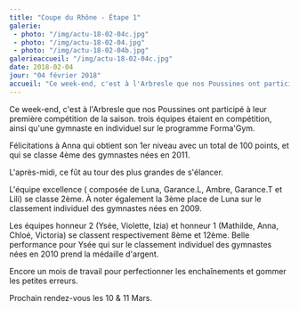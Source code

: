 ```yaml
---
title: "Coupe du Rhône - Étape 1"
galerie:
 - photo: "/img/actu-18-02-04c.jpg"
 - photo: "/img/actu-18-02-04.jpg"
 - photo: "/img/actu-18-02-04b.jpg"
galerieaccueil: "/img/actu-18-02-04c.jpg"
date: 2018-02-04
jour: "04 février 2018"
accueil: "Ce week-end, c'est à l'Arbresle que nos Poussines ont participé à leur première compétition de la saison. 3 équipes étaient en compétition, ainsi"
---
```

Ce week-end, c'est à l'Arbresle que nos Poussines ont participé à leur première compétition de la saison. trois équipes étaient en compétition, ainsi qu'une gymnaste en individuel sur le programme Forma'Gym.

Félicitations à Anna qui obtient son 1er niveau avec un total de 100 points, et qui se classe 4ème des gymnastes nées en 2011.

L'après-midi, ce fût au tour des plus grandes de s'élancer.

L'équipe excellence ( composée de Luna, Garance.L, Ambre, Garance.T et Lili) se classe 2ème. À noter également la 3ème place de Luna sur le classement individuel des gymnastes nées en 2009.

Les équipes honneur 2 (Ysée, Violette, Izia) et honneur 1 (Mathilde, Anna, Chloé, Victoria) se classent respectivement 8ème et 12ème.
Belle performance pour Ysée qui sur le classement individuel des gymnastes nées en 2010 prend la médaille d'argent.

Encore un mois de travail pour perfectionner les enchaînements et gommer les petites erreurs.

Prochain rendez-vous les 10 & 11 Mars.
